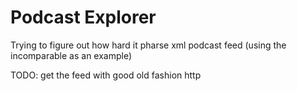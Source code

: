 # Podcast Explorer

Trying to figure out how hard it pharse xml podcast feed (using the incomparable as an example) 


TODO: get the feed with good old fashion http
